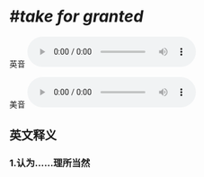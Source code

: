 # ***\#take for granted*** 
英音
<audio src="./media/take for granted1_AAC.aac" controls="controls"></audio>

美音
<audio src="./media/take for granted2_AAC.aac" controls="controls"></audio>



  

英文释义
---
### 1.**认为……理所当然**  


